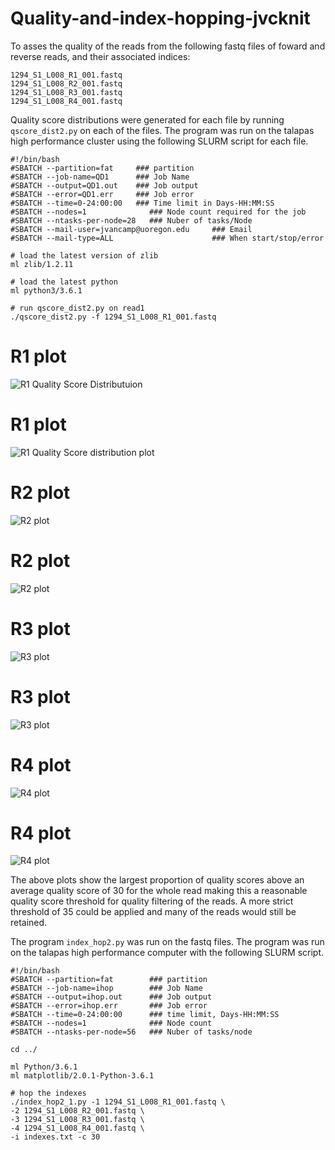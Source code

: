 # Quality-and-index-hopping-jvcknit

To asses the quality of the reads from the following fastq files of foward and reverse reads, and their associated indices:

```
1294_S1_L008_R1_001.fastq
1294_S1_L008_R2_001.fastq
1294_S1_L008_R3_001.fastq
1294_S1_L008_R4_001.fastq
```

Quality score distributions were generated for each file by running `qscore_dist2.py` on each of the files. The program was run on the talapas high performance cluster using the following SLURM script for each file.

```
#!/bin/bash
#SBATCH --partition=fat     ### partition
#SBATCH --job-name=QD1      ### Job Name
#SBATCH --output=QD1.out    ### Job output
#SBATCH --error=QD1.err     ### Job error
#SBATCH --time=0-24:00:00   ### Time limit in Days-HH:MM:SS
#SBATCH --nodes=1              ### Node count required for the job
#SBATCH --ntasks-per-node=28   ### Nuber of tasks/Node
#SBATCH --mail-user=jvancamp@uoregon.edu     ### Email
#SBATCH --mail-type=ALL                      ### When start/stop/error

# load the latest version of zlib
ml zlib/1.2.11

# load the latest python
ml python3/3.6.1

# run qscore_dist2.py on read1
./qscore_dist2.py -f 1294_S1_L008_R1_001.fastq
```

# R1 plot

![R1 Quality Score Distributuion](https://github.com/UO-BGMP/quality-and-index-hopping-jvcknit/blob/index_hop.working/Plots/1294_S1_L008_R1_001.fastq_dist1.png)

# R1 plot
![R1 Quality Score distribution plot](https://github.com/UO-BGMP/quality-and-index-hopping-jvcknit/blob/index_hop.working/Plots/1294_S1_L008_R1_001.fastq_dist2.png)

# R2 plot
![R2 plot](https://github.com/UO-BGMP/quality-and-index-hopping-jvcknit/blob/index_hop.working/Plots/1294_S1_L008_R2_001.fastq_dist1.png)

# R2 plot
![R2 plot](https://github.com/UO-BGMP/quality-and-index-hopping-jvcknit/blob/index_hop.working/Plots/1294_S1_L008_R2_001.fastq_dist2.png)

# R3 plot
![R3 plot](https://github.com/UO-BGMP/quality-and-index-hopping-jvcknit/blob/index_hop.working/Plots/1294_S1_L008_R3_001.fastq_dist1.png)

# R3 plot
![R3 plot](https://github.com/UO-BGMP/quality-and-index-hopping-jvcknit/blob/index_hop.working/Plots/1294_S1_L008_R3_001.fastq_dist2.png)

# R4 plot
![R4 plot](https://github.com/UO-BGMP/quality-and-index-hopping-jvcknit/blob/index_hop.working/Plots/1294_S1_L008_R4_001.fastq_dist1.png)

# R4 plot
![R4 plot](https://github.com/UO-BGMP/quality-and-index-hopping-jvcknit/blob/index_hop.working/Plots/1294_S1_L008_R4_001.fastq_dist2.png)


The above plots show the largest proportion of quality scores above an average quality score of 30 for the whole read making this a reasonable quality score threshold for quality filtering of the reads. A more strict threshold of 35 could be applied and many of the reads would still be retained.

The program `index_hop2.py` was run on the fastq files. The program was run on the talapas high performance computer with the following SLURM script.

```
#!/bin/bash
#SBATCH --partition=fat        ### partition
#SBATCH --job-name=ihop        ### Job Name
#SBATCH --output=ihop.out      ### Job output
#SBATCH --error=ihop.err       ### Job error
#SBATCH --time=0-24:00:00      ### time limit, Days-HH:MM:SS
#SBATCH --nodes=1              ### Node count
#SBATCH --ntasks-per-node=56   ### Nuber of tasks/node

cd ../

ml Python/3.6.1
ml matplotlib/2.0.1-Python-3.6.1

# hop the indexes
./index_hop2_1.py -1 1294_S1_L008_R1_001.fastq \
-2 1294_S1_L008_R2_001.fastq \
-3 1294_S1_L008_R3_001.fastq \
-4 1294_S1_L008_R4_001.fastq \
-i indexes.txt -c 30
```




